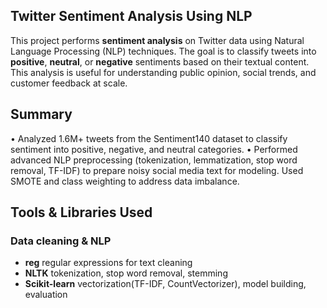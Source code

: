 ## Twitter Sentiment Analysis Using NLP
This project performs **sentiment analysis** on Twitter data using Natural Language Processing (NLP) techniques. The goal is to classify tweets into **positive**, **neutral**, or **negative** sentiments based on their textual content. This analysis is useful for understanding public opinion, social trends, and customer feedback at scale.

## Summary
•	Analyzed 1.6M+ tweets from the Sentiment140 dataset to classify sentiment into positive, negative, and neutral categories.
•	Performed advanced NLP preprocessing (tokenization, lemmatization, stop word removal, TF-IDF) to prepare noisy social media text for modeling. Used SMOTE and class weighting to address data imbalance.

## Tools & Libraries Used
### Data cleaning & NLP
- **reg** regular expressions for text cleaning
- **NLTK** tokenization, stop word removal, stemming
- **Scikit-learn** vectorization(TF-IDF, CountVectorizer), model building, evaluation
